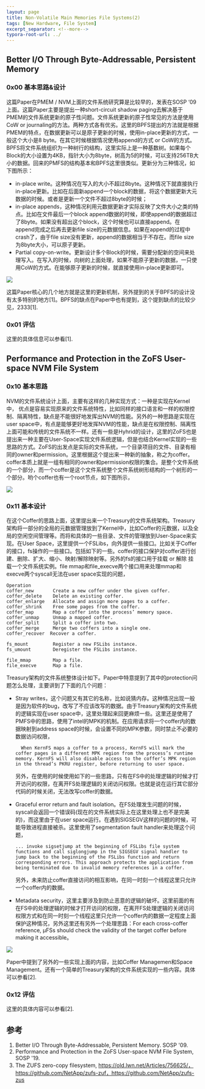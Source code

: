 ```yaml
---
layout: page
title: Non-Volatile Main Memories File Systems(2)
tags: [New Hardware, File System]
excerpt_separator: <!--more-->
typora-root-url: ../
---
```


## Better I/O Through Byte-Addressable, Persistent Memory

### 0x00 基本思路&设计

  这篇Paper在PMEM / NVM上面的文件系统研究算是比较早的，发表在SOSP ‘09上面。这篇Paper主要是提出一种short-circuit shadow paging去解决基于PMEM的文件系统更新的原子性问题。文件系统更新的原子性常见的方法是使用CoW or journaling的方法。两种方式各有优劣。这里的BPFS提出的方法就是根据PMEM的特点，在数据更新可以是原子更新的时候，使用in-place更新的方式，一般这个大小是8 byte。在其它时候根据情况使用append的方式 or CoW的方式。BPFS将文件系统组织为一种树行的结构，这里实际上是一种基数树。如果每个Block的大小设置为4KB，指针大小为8byte，树高为5的时候，可以支持256TB大小的数据。回来的PMFS的结构基本和BPFS这里很类似。更新分为三种情况，如下图所示：

* in-place write。这种情况在写入的大小不超过8byte。这种情况下就直接执行in-place更新。比如在后面新append一个block的数据，将这个数据更新大元数据的时候。或者是更新一个文件不超过8byte的时候；
* in-place appends，这种情况利用元数据更新才实际反映了文件大小之类的特点。比如在文件最后一个block append数据的时候，即使append的数据超过了8byte。如果没有超出这个block，这个时候也可以直接append。在append完成之后再去更新file size的元数据信息。如果在append的过程中crash了，由于file size没有更新，append的数据相当于不存在。而file size为8byte大小，可以原子更新。
* Partial copy-on-write。更新设计多个Block的时候，需要分配新的空间来处理写入。在写入的时候，向树的上面处理，如果不能原子更新的数据，一只使用CoW的方式。在能够原子更新的时候，就直接使用in-place更新即可。

![](/assets/png/bpfs-update.png)

 这篇Paper核心的几个地方就是这里的更新机制，另外提到的关于BPFS的设计没有太多特别的地方[1]。BPFS的缺点在Paper中也有提到，这个提到缺点的比较少见，2333[1].

### 0x01 评估

 这里的具体信息可以参看[1].

## Performance and Protection in the ZoFS User-space NVM File System

### 0x10 基本思路

  NVM的文件系统设计上面，主要有这样的几种实现方式：一种是实现在Kernel中， 优点是容易实现原来的文件系统特性，比如同样的接口语言和一样的权限控制、隔离特性，缺点是不能很好地发挥出NVM的性能。另外的一种思路是实现在user space中，有点是能够更好地发挥NVM的性能，缺点是在权限控制、隔离性上面可能和传统的文件系统不一样。还有一些是Hyhrid的设计，这里的ZoFS也是提出来一种主要在User-Space实现文件系统逻辑，但是也结合Kernel实现的一些思路的方式。ZoFS的出发点是实际的文件系统，一个目录项目的文件、目录有相同的owner和permission。这里根据这个提出来一种新的抽象，称之为coffer。coffer本质上就是一组有相同的owner和permission权限的集合。是整个文件系统的一个部分，而一个coffer是这个文件系统整个文件系统树形结构的一个树形的一个部分。哟个coffer也有一个root节点，如下图所示，

![](/assets/png/zofs-coffer.png)

### 0x11 基本设计

  在这个Coffer的思路上面，这里提出来一个Treasury的文件系统架构。Treasury架构将一部分的全局的元数据管理放到了Kernel中，比如Coffer的元数据，以及全局的空闲空间管理等。而将和具体的一些目录、文件的管理放到User-Space来实现。在User Space，这里提供一个FSLibs，向外提供一些接口。比如关于Coffer的接口，fs操作的一些接口。包括如下的一些。coffer的接口保护对coffer进行创建、删除、扩大、缩小、映射/解除映射等。另外的fs的接口用于挂载 or 解除 挂载一个文件系统实例。file mmap和file_execve两个接口用来处理mmap和execve两个syscall无法在user space实现的问题，

```
Operation
coffer_new       Create a new coffer under the given coffer. 
coffer_delete    Delete an existing coffer. 
coffer_enlarge   Allocate and assign more pages to a coffer. 
coffer_shrink    Free some pages from the coffer. 
coffer_map       Map a coffer into the process’ memory space.
coffer_unmap     Unmap a mapped coffer.
coffer_split     Split a coffer into two.
coffer_merge     Merge two coffers into a single one.
coffer_recover  Recover a coffer.
 
fs_mount         Register a new FSLibs instance.
fs_umount        Deregister the FSLibs instance.

file_mmap        Map a file.
file_execve      Map a file.
```

Treasury架构的文件系统整体设计如下。Paper中特意提到了其中的protection问题怎么处理，主要讲到了下面的几个问题：

* Stray writes，这个问题又有其它的名称，比如说猜内存。这种情况出现一般是因为软件的bug，改写了不应该改写的数据。由于Treasury架构的文件系统的逻辑实现在user space中，这里处理起来回更麻烦一些。这里还是使用了PMFS中的思路，使用了intel的MPK的机制。在应用请求将一个coffer内的数据映射到address space的时候，会设置不同的MPK参数，同时禁止不必要的数据访问权限，

  ```
    When KernFS maps a coffer to a process, KernFS will mark the coffer pages in a different MPK region from the process’s runtime memory. KernFS will also disable access to the coffer’s MPK region in the thread’s PKRU register, before returning to user space.
  ```

  另外，在使用的时候使用如下的一些思路，只有在FS中的处理逻辑的时候才打开访问的权限，在离开FS处理逻辑的关闭访问权限。也就是说在运行其它部分代码的时候关闭，无法改写coffer的数据。

* Graceful error return and fault isolation。在FS处理发生问题的时候，syscall会返回一个错误码(现在的文件系统实际上在这里处理上也不是完美的)，而这里由于在user space运行。在遇到SIGSEGV这样的问题的时候，可能导致进程直接被杀。这里使用了segmentation fault handler来处理这个问题，

  ```
  ... invoke sigsetjump at the beginning of FSLibs file system functions and call siglongjump in the SIGSEGV signal handler to jump back to the beginning of the FSLibs function and return corresponding errors. This approach protects the application from being terminated due to invalid memory references in a coffer.
  ```

  另外，未来防止coffer直接访问的相互影响，在同一时刻一个线程这里只允许一个coffer内的数据。

* Metadata security，这里主要涉及到防止恶意的逻辑的破坏。这里前面的有在FS中的处理逻辑的时候才打开访问的权限，在离开FS处理逻辑的关闭访问权限方式和在同一时刻一个线程这里只允许一个coffer内的数据一定程度上面保护这种情况，另外这里还有另外一个处理思路：For each cross-coffer reference, μFSs should check the validity of the target coffer before making it accessible。

![](/assets/png/zofs-arch.png)

  Paper中提到了另外的一些实现上面的内容，比如*Co*ffer Managemen和Space Management。还有一个简单的Treasury架构的文件系统实现的一些内容。具体可以参看[2].

### 0x12 评估

 这里的具体内容可以参看[2].

## 参考

1. Better I/O Through Byte-Addressable, Persistent Memory. SOSP '09.
2. Performance and Protection in the ZoFS User-space NVM File System, SOSP '19.
3. The ZUFS zero-copy filesystem, https://old.lwn.net/Articles/756625/，https://github.com/NetApp/zufs-zuf，https://github.com/NetApp/zufs-zus